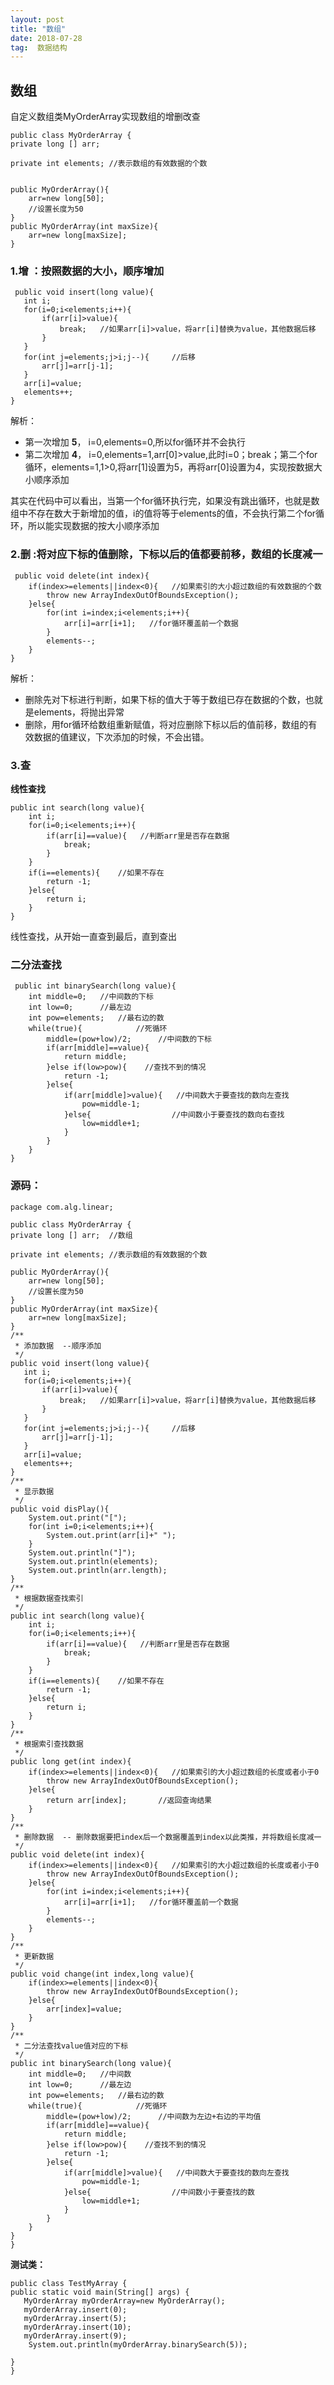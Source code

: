 ```yaml
---
layout: post                  
title: "数组"             
date: 2018-07-28               
tag:  数据结构
---
```


## 数组
自定义数组类MyOrderArray实现数组的增删改查

    public class MyOrderArray {
    private long [] arr;  

    private int elements; //表示数组的有效数据的个数
    

    public MyOrderArray(){
        arr=new long[50];
        //设置长度为50
    }
    public MyOrderArray(int maxSize){
        arr=new long[maxSize];
    }

 ### 1.**增** ：按照数据的大小，顺序增加

     public void insert(long value){
       int i;
       for(i=0;i<elements;i++){
           if(arr[i]>value){
               break;   //如果arr[i]>value，将arr[i]替换为value，其他数据后移
           }
       }
       for(int j=elements;j>i;j--){     //后移
           arr[j]=arr[j-1];
       }
       arr[i]=value;
       elements++;
    }
解析：
- 第一次增加 **5**， i=0,elements=0,所以for循环并不会执行
- 第二次增加 **4**， i=0,elements=1,arr[0]>value,此时i=0；break；第二个for循环，elements=1,1>0,将arr[1]设置为5，再将arr[0]设置为4，实现按数据大小顺序添加

其实在代码中可以看出，当第一个for循环执行完，如果没有跳出循环，也就是数组中不存在数大于新增加的值，i的值将等于elements的值，不会执行第二个for循环，所以能实现数据的按大小顺序添加

### 2.**删** :将对应下标的值删除，下标以后的值都要前移，数组的长度减一

     public void delete(int index){
        if(index>=elements||index<0){   //如果索引的大小超过数组的有效数据的个数
            throw new ArrayIndexOutOfBoundsException();
        }else{
            for(int i=index;i<elements;i++){
                arr[i]=arr[i+1];   //for循环覆盖前一个数据
            }
            elements--;
        }
    }
解析：
- 删除先对下标进行判断，如果下标的值大于等于数组已存在数据的个数，也就是elements，将抛出异常
- 删除，用for循环给数组重新赋值，将对应删除下标以后的值前移，数组的有效数据的值建议，下次添加的时候，不会出错。

### 3.**查** 

 **线性查找**

    public int search(long value){
        int i;
        for(i=0;i<elements;i++){
            if(arr[i]==value){   //判断arr里是否存在数据
                break;
            }
        }
        if(i==elements){    //如果不存在
            return -1;
        }else{
            return i;
        }
    }
线性查找，从开始一直查到最后，直到查出

### **二分法查找**

     public int binarySearch(long value){
        int middle=0;   //中间数的下标
        int low=0;      //最左边
        int pow=elements;   //最右边的数
        while(true){            //死循环
            middle=(pow+low)/2;      //中间数的下标
            if(arr[middle]==value){
                return middle;
            }else if(low>pow){    //查找不到的情况
                return -1;
            }else{
                if(arr[middle]>value){   //中间数大于要查找的数向左查找
                    pow=middle-1;
                }else{                  //中间数小于要查找的数向右查找
                    low=middle+1;
                }
            }
        }
    }

### **源码：**

    package com.alg.linear;

    public class MyOrderArray {
    private long [] arr;  //数组

    private int elements; //表示数组的有效数据的个数

    public MyOrderArray(){
        arr=new long[50];
        //设置长度为50
    }
    public MyOrderArray(int maxSize){
        arr=new long[maxSize];
    }
    /**
     * 添加数据  --顺序添加
     */
    public void insert(long value){
       int i;
       for(i=0;i<elements;i++){
           if(arr[i]>value){
               break;   //如果arr[i]>value，将arr[i]替换为value，其他数据后移
           }
       }
       for(int j=elements;j>i;j--){     //后移
           arr[j]=arr[j-1];
       }
       arr[i]=value;
       elements++;
    }
    /**
     * 显示数据
     */
    public void disPlay(){
        System.out.print("[");
        for(int i=0;i<elements;i++){
            System.out.print(arr[i]+" ");
        }
        System.out.println("]");
        System.out.println(elements);
        System.out.println(arr.length);
    }
    /**
     * 根据数据查找索引
     */
    public int search(long value){
        int i;
        for(i=0;i<elements;i++){
            if(arr[i]==value){   //判断arr里是否存在数据
                break;
            }
        }
        if(i==elements){    //如果不存在
            return -1;
        }else{
            return i;
        }
    }
    /**
     * 根据索引查找数据
     */
    public long get(int index){
        if(index>=elements||index<0){   //如果索引的大小超过数组的长度或者小于0
            throw new ArrayIndexOutOfBoundsException();
        }else{
            return arr[index];       //返回查询结果
        }
    }
    /**
     * 删除数据  -- 删除数据要把index后一个数据覆盖到index以此类推，并将数组长度减一
     */
    public void delete(int index){
        if(index>=elements||index<0){   //如果索引的大小超过数组的长度或者小于0
            throw new ArrayIndexOutOfBoundsException();
        }else{
            for(int i=index;i<elements;i++){
                arr[i]=arr[i+1];   //for循环覆盖前一个数据
            }
            elements--;
        }
    }
    /**
     * 更新数据
     */
    public void change(int index,long value){
        if(index>=elements||index<0){
            throw new ArrayIndexOutOfBoundsException();
        }else{
            arr[index]=value;
        }
    }
    /**
     * 二分法查找value值对应的下标
     */
    public int binarySearch(long value){
        int middle=0;   //中间数
        int low=0;      //最左边
        int pow=elements;   //最右边的数
        while(true){            //死循环
            middle=(pow+low)/2;      //中间数为左边+右边的平均值
            if(arr[middle]==value){
                return middle;
            }else if(low>pow){    //查找不到的情况
                return -1;
            }else{
                if(arr[middle]>value){   //中间数大于要查找的数向左查找
                    pow=middle-1;
                }else{                  //中间数小于要查找的数
                    low=middle+1;
                }
            }
        }
    }
    }

**测试类：**

    public class TestMyArray {
    public static void main(String[] args) {
       MyOrderArray myOrderArray=new MyOrderArray();
       myOrderArray.insert(0);
       myOrderArray.insert(5);
       myOrderArray.insert(10);
       myOrderArray.insert(9);
        System.out.println(myOrderArray.binarySearch(5));

    }
    }




